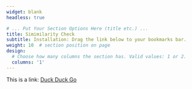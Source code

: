```yaml
---
widget: blank
headless: true

# ... Put Your Section Options Here (title etc.) ...
title: Simimilarity Check
subtitle: Installation: Drag the link below to your bookmarks bar.
weight: 10  # section position on page
design:
  # Choose how many columns the section has. Valid values: 1 or 2.
  columns: '1'
---
```


This is a link: [Duck Duck Go](https://duckduckgo.com)
